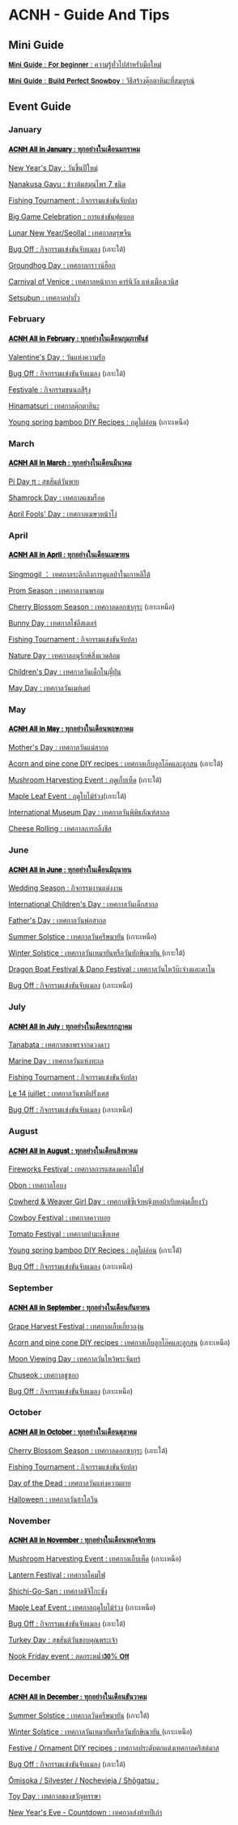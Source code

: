# ACNH - Guide And Tips

## Mini Guide
[𝗠𝗶𝗻𝗶 𝗚𝘂𝗶𝗱𝗲 : 𝗙𝗼𝗿 𝗯𝗲𝗴𝗶𝗻𝗻𝗲𝗿  : ความรู้ทั่วไปสำหรับมือใหม่](https://www.facebook.com/groups/AnixNewHorizonsTH/permalink/1769243633496534/)

[𝗠𝗶𝗻𝗶 𝗚𝘂𝗶𝗱𝗲 : 𝗕𝘂𝗶𝗹𝗱 𝗣𝗲𝗿𝗳𝗲𝗰𝘁 𝗦𝗻𝗼𝘄𝗯𝗼𝘆 : วิธีสร้างตุ๊กตาหิมะที่สมบูรณ์](https://www.facebook.com/groups/AnixNewHorizonsTH/permalink/1849190608835169)


## Event Guide
### January
#### [𝗔𝗖𝗡𝗛 𝗔𝗹𝗹 𝗶𝗻 𝗝𝗮𝗻𝘂𝗮𝗿𝘆 : **ทุกอย่างในเดือนมกราคม**](https://www.facebook.com/groups/AnixNewHorizonsTH/permalink/1645395729214659/)

[New Year's Day : วันขึ้นปีใหม่](https://www.facebook.com/groups/AnixNewHorizonsTH/permalink/1645395729214659/) 

[Nanakusa Gayu : ข้าวต้มสมุนไพร 7 ชนิด](https://www.facebook.com/groups/AnixNewHorizonsTH/permalink/1648941988860033/)

[Fishing Tournament : กิจกรรมแข่งขันจับปลา](https://www.facebook.com/groups/AnixNewHorizonsTH/permalink/1817207632033467/)

[Big Game Celebration : การแข่งขันฟุตบอล](https://www.facebook.com/groups/AnixNewHorizonsTH/permalink/1655577658196466/)

[Lunar New Year/Seollal : เทศกาลตรุษจีน](https://www.facebook.com/groups/AnixNewHorizonsTH/permalink/1659694164451482/)

[Bug Off : กิจกรรมแข่งขันจับแมลง](https://www.facebook.com/groups/AnixNewHorizonsTH/permalink/1837041996716697/) (เกาะใต้)

[Groundhog Day : เทศกาลกราวน์ฮ็อก](https://www.facebook.com/groups/AnixNewHorizonsTH/permalink/1645401155880783/)

[Carnival of Venice : เทศกาลหน้ากาก คาร์นิวัล แห่งเมืองเวนิส](https://www.facebook.com/groups/AnixNewHorizonsTH/permalink/1645401155880783/)

[Setsubun : เทศกาลปาถั่ว](https://www.facebook.com/groups/AnixNewHorizonsTH/permalink/1645401155880783/)

### February
#### [𝗔𝗖𝗡𝗛 𝗔𝗹𝗹 𝗶𝗻 𝗙𝗲𝗯𝗿𝘂𝗮𝗿𝘆 : **ทุกอย่างในเดือนกุมภาพันธ์**](https://www.facebook.com/groups/AnixNewHorizonsTH/permalink/1666500993770799/)

[Valentine's Day : วันแห่งความรัก](https://www.facebook.com/groups/AnixNewHorizonsTH/permalink/1666502710437294/)

[Bug Off : กิจกรรมแข่งขันจับแมลง](https://www.facebook.com/groups/AnixNewHorizonsTH/permalink/1837041996716697/) (เกาะใต้)

[Festivale : กิจกรรมขนนกสีรุ้ง](https://www.facebook.com/groups/AnixNewHorizonsTH/permalink/1666502710437294/)

[Hinamatsuri : เทศกาลตุ๊กตาฮินะ](https://www.facebook.com/groups/AnixNewHorizonsTH/permalink/1681021745652057/)	

[Young spring bamboo DIY Recipes : ฤดูไผ่อ่อน](https://www.facebook.com/groups/AnixNewHorizonsTH/permalink/1703316750089223/) (เกาะเหนือ)

### March
#### [𝗔𝗖𝗡𝗛 𝗔𝗹𝗹 𝗶𝗻 𝗠𝗮𝗿𝗰𝗵 : **ทุกอย่างในเดือนมีนาคม**](https://www.facebook.com/groups/AnixNewHorizonsTH/permalink/1686910071729891/)

[Pi Day π : สุขสันต์วันพาย](https://www.facebook.com/groups/AnixNewHorizonsTH/permalink/1686914178396147/)

[Shamrock Day : เทศกาลแชมร็อค](https://www.facebook.com/groups/AnixNewHorizonsTH/permalink/1691695994584632/)

[April Fools' Day : เทศกาลเมษาหน้าโง่](https://www.facebook.com/groups/AnixNewHorizonsTH/permalink/1700954253658806/)


### April
#### [𝗔𝗖𝗡𝗛 𝗔𝗹𝗹 𝗶𝗻 𝗔𝗽𝗿𝗶𝗹 : **ทุกอย่างในเดือนเมษายน**](https://www.facebook.com/groups/AnixNewHorizonsTH/permalink/1703314596756105/)

[Singmogil ： เทศกาลระลึกถึงการดูแลป่าในเกาหลีใต้](https://www.facebook.com/groups/AnixNewHorizonsTH/permalink/1703315356756029/)

[Prom Season : เทศกาลงานพรอม](https://www.facebook.com/groups/AnixNewHorizonsTH/permalink/1703315356756029/)

[Cherry Blossom Season : เทศกาลดอกซากุระ](https://www.facebook.com/groups/AnixNewHorizonsTH/permalink/1703316750089223/) (เกาะเหนือ)

[Bunny Day : เทศกาลไข่อีสเตอร์](https://www.facebook.com/groups/AnixNewHorizonsTH/permalink/1704293553324876/)

[Fishing Tournament : กิจกรรมแข่งขันจับปลา](https://www.facebook.com/groups/AnixNewHorizonsTH/permalink/1817207632033467/)

[Nature Day : เทศกาลอนุรักษ์สิ่งแวดล้อม](https://www.facebook.com/groups/AnixNewHorizonsTH/permalink/1703315356756029/)

[Children's Day : เทศกาลวันเด็กในญี่ปุ่น](https://www.facebook.com/groups/AnixNewHorizonsTH/permalink/1703315356756029/)

[May Day : เทศกาลวันเมย์เดย์](https://www.facebook.com/groups/AnixNewHorizonsTH/permalink/1719457968475101/)

### May
#### [𝗔𝗖𝗡𝗛 𝗔𝗹𝗹 𝗶𝗻 𝗠𝗮𝘆 : **ทุกอย่างในเดือนพฤษภาคม**](https://www.facebook.com/groups/AnixNewHorizonsTH/permalink/1721350574952507/)

[Mother's Day : เทศกาลวันแม่สากล](https://www.facebook.com/groups/AnixNewHorizonsTH/permalink/1721355721618659/)

[Acorn and pine cone DIY recipes : เทศกาลเก็บลูกโอ๊คและลูกสน](https://www.facebook.com/groups/AnixNewHorizonsTH/permalink/1721352534952311/) (เกาะใต้)

[Mushroom Harvesting Event : ฤดูเก็บเห็ด](https://www.facebook.com/groups/AnixNewHorizonsTH/permalink/1721352534952311/)	(เกาะใต้)

[Maple Leaf Event : ฤดูใบไม้ร่วง](https://www.facebook.com/groups/AnixNewHorizonsTH/permalink/1721352534952311/)(เกาะใต้)

[International Museum Day : เทศกาลวันพิพิธภัณฑ์สากล](https://www.facebook.com/groups/AnixNewHorizonsTH/permalink/1730691797351718/)

[Cheese Rolling : เทศกาลการกลิ้งชีส](https://www.facebook.com/groups/AnixNewHorizonsTH/permalink/1732792627141635/)

### June
#### [𝗔𝗖𝗡𝗛 𝗔𝗹𝗹 𝗶𝗻 𝗝𝘂𝗻𝗲 : **ทุกอย่างในเดือนมิถุนายน**](https://www.facebook.com/groups/AnixNewHorizonsTH/permalink/1738533369900894/)

[Wedding Season : กิจกรรมงานแต่งงาน](https://www.facebook.com/groups/AnixNewHorizonsTH/permalink/1739115736509324/)

[International Children's Day : เทศกาลวันเด็กสากล](https://www.facebook.com/groups/AnixNewHorizonsTH/permalink/1739184313169133/)

[Father's Day : เทศกาลวันพ่อสากล](https://www.facebook.com/groups/AnixNewHorizonsTH/permalink/1739184313169133/)

[Summer Solstice : เทศกาลวันครีษมายัน](https://www.facebook.com/groups/AnixNewHorizonsTH/permalink/1748025938951637/) (เกาะเหนือ)

[Winter Solstice : เทศกาลวันเหมายันหรือวันทักษิณายัน	](https://www.facebook.com/groups/AnixNewHorizonsTH/permalink/1748025938951637/) (เกาะใต้)

[Dragon Boat Festival & Dano Festival : เทศกาลวันไหว้บ๊ะจ่างและดาโน](https://www.facebook.com/groups/AnixNewHorizonsTH/permalink/1746776782409886/)

[Bug Off : กิจกรรมแข่งขันจับแมลง](https://www.facebook.com/groups/AnixNewHorizonsTH/permalink/1837041996716697/) (เกาะเหนือ)

### July
#### [𝗔𝗖𝗡𝗛 𝗔𝗹𝗹 𝗶𝗻 𝗝𝘂𝗹𝘆 : **ทุกอย่างในเดือนกรกฎาคม**](https://www.facebook.com/groups/AnixNewHorizonsTH/permalink/1757413258012905/)

[Tanabata : เทศกาลขอพรจากดวงดาว](https://www.facebook.com/groups/AnixNewHorizonsTH/permalink/1757418378012393/)

[Marine Day  : เทศกาลวันแห่งทะเล](https://www.facebook.com/groups/AnixNewHorizonsTH/permalink/1757414738012757/)

[Fishing Tournament : กิจกรรมแข่งขันจับปลา](https://www.facebook.com/groups/AnixNewHorizonsTH/permalink/1817207632033467/)

[Le 14 juillet : เทศกาลวันชาติฝรั่งเศส](https://www.facebook.com/groups/AnixNewHorizonsTH/permalink/1763276457426585/)

[Bug Off : กิจกรรมแข่งขันจับแมลง](https://www.facebook.com/groups/AnixNewHorizonsTH/permalink/1837041996716697/) (เกาะเหนือ)

### August
#### [𝗔𝗖𝗡𝗛 𝗔𝗹𝗹 𝗶𝗻 𝗔𝘂𝗴𝘂𝘀𝘁 : **ทุกอย่างในเดือนสิงหาคม**](https://www.facebook.com/groups/AnixNewHorizonsTH/permalink/1774368226317408/)

[Fireworks Festival : เทศกาลการแสดงดอกไม้ไฟ](https://www.facebook.com/groups/AnixNewHorizonsTH/permalink/1778176319269932/)

[Obon : เทศกาลโอบง](https://www.facebook.com/groups/AnixNewHorizonsTH/permalink/1774369146317316/)

[Cowherd & Weaver Girl Day : เทศกาลชีซีเจ้าหญิงทอผ้ากับหนุ่มเลี้ยงวัว](https://www.facebook.com/groups/AnixNewHorizonsTH/permalink/1782165482204349/)

[Cowboy Festival : เทศกาลคาวบอย](https://www.facebook.com/groups/AnixNewHorizonsTH/permalink/1766077313813166/)

[Tomato Festival : เทศกาลปามะเขือเทศ](https://www.facebook.com/groups/AnixNewHorizonsTH/permalink/1786076085146622/)

[Young spring bamboo DIY Recipes : ฤดูไผ่อ่อน](https://www.facebook.com/groups/AnixNewHorizonsTH/permalink/1703316750089223/) (เกาะใต้)

[Bug Off : กิจกรรมแข่งขันจับแมลง](https://www.facebook.com/groups/AnixNewHorizonsTH/permalink/1837041996716697/) (เกาะเหนือ)

### September
#### [𝗔𝗖𝗡𝗛 𝗔𝗹𝗹 𝗶𝗻 𝗦𝗲𝗽𝘁𝗲𝗺𝗯𝗲𝗿 : **ทุกอย่างในเดือนกันยายน**](https://www.facebook.com/groups/AnixNewHorizonsTH/permalink/1791913917896172/)

[Grape Harvest Festival : เทศกาลเก็บเกี่ยวองุ่น](https://www.facebook.com/groups/AnixNewHorizonsTH/permalink/1792196691201228/)

[Acorn and pine cone DIY recipes : เทศกาลเก็บลูกโอ๊คและลูกสน](https://www.facebook.com/groups/AnixNewHorizonsTH/permalink/1721352534952311/) (เกาะเหนือ)

[Moon Viewing Day : เทศกาลวันไหว้พระจันทร์](https://www.facebook.com/groups/AnixNewHorizonsTH/permalink/1803204133433817/)

[Chuseok : เทศกาลชูซอก](https://www.facebook.com/groups/AnixNewHorizonsTH/permalink/1803204133433817/)

[Bug Off : กิจกรรมแข่งขันจับแมลง](https://www.facebook.com/groups/AnixNewHorizonsTH/permalink/1837041996716697/) (เกาะเหนือ)

### October
#### [𝗔𝗖𝗡𝗛 𝗔𝗹𝗹 𝗶𝗻 𝗢𝗰𝘁𝗼𝗯𝗲𝗿 : **ทุกอย่างในเดือนตุลาคม**](https://www.facebook.com/groups/AnixNewHorizonsTH/permalink/1808969399523957/)

[Cherry Blossom Season : เทศกาลดอกซากุระ](https://www.facebook.com/groups/AnixNewHorizonsTH/permalink/1703316750089223/) (เกาะใต้)

[Fishing Tournament : กิจกรรมแข่งขันจับปลา](https://www.facebook.com/groups/AnixNewHorizonsTH/permalink/1817207632033467/)

[Day of the Dead : เทศกาลวันแห่งความตาย](https://www.facebook.com/groups/AnixNewHorizonsTH/permalink/1823822068038690/)

[Halloween : เทศกาลวันฮาโลวีน](https://www.facebook.com/groups/AnixNewHorizonsTH/permalink/1825562627864634/)

### November
#### [𝗔𝗖𝗡𝗛 𝗔𝗹𝗹 𝗶𝗻 𝗡𝗼𝘃𝗲𝗺𝗯𝗲𝗿 : **ทุกอย่างในเดือนพฤศจิกายน**](https://www.facebook.com/groups/AnixNewHorizonsTH/permalink/1808969399523957/)

[Mushroom Harvesting Event : เทศกาลเก็บเห็ด](https://www.facebook.com/groups/AnixNewHorizonsTH/permalink/1830049874082576/) (เกาะเหนือ)

[Lantern Festival : เทศกาลโคมไฟ](https://www.facebook.com/groups/AnixNewHorizonsTH/permalink/1830050750749155/)

[Shichi-Go-San : เทศกาลชิจิโกะซัง](https://www.facebook.com/groups/AnixNewHorizonsTH/permalink/1833109533776610/)

[Maple Leaf Event : เทศกาลฤดูใบไม้ร่วง](https://www.facebook.com/groups/AnixNewHorizonsTH/permalink/1721352534952311/) (เกาะเหนือ)

[Bug Off : กิจกรรมแข่งขันจับแมลง](https://www.facebook.com/groups/AnixNewHorizonsTH/permalink/1837041996716697/) (เกาะใต้)

[Turkey Day : สุขสันต์วันขอบคุณพระเจ้า](https://www.facebook.com/groups/AnixNewHorizonsTH/permalink/1839556186465278/)

[Nook Friday event : ลดกระหน่ำ𝟯𝟬% 𝗢𝗳𝗳](https://www.facebook.com/groups/AnixNewHorizonsTH/permalink/1840414269712803/)

### December
#### [𝗔𝗖𝗡𝗛 𝗔𝗹𝗹 𝗶𝗻 𝗗𝗲𝗰𝗲𝗺𝗯𝗲𝗿 : **ทุกอย่างในเดือนธันวาคม**](https://www.facebook.com/groups/AnixNewHorizonsTH/permalink/1847092022378361/)

[Summer Solstice : เทศกาลวันครีษมายัน](https://www.facebook.com/groups/AnixNewHorizonsTH/permalink/1748025938951637/) (เกาะใต้)

[Winter Solstice : เทศกาลวันเหมายันหรือวันทักษิณายัน	](https://www.facebook.com/groups/AnixNewHorizonsTH/permalink/1748025938951637/) (เกาะเหนือ)

[Festive / Ornament DIY recipes : เทศกาลประดับตกแต่งเทศกาลคริสต์มาส](https://www.facebook.com/groups/AnixNewHorizonsTH/permalink/1632128193874746/)

[Bug Off : กิจกรรมแข่งขันจับแมลง](https://www.facebook.com/groups/AnixNewHorizonsTH/permalink/1837041996716697/) (เกาะใต้)

[Ōmisoka / Silvester / Nochevieja / Shōgatsu : ](https://www.facebook.com/groups/AnixNewHorizonsTH/permalink/1847092059045024/)

[Toy Day : เทศกาลของขวัญหรรษา](https://www.facebook.com/groups/AnixNewHorizonsTH/permalink/1639489696471929/)

[New Year's Eve - Countdown : เทศกาลส่งท้ายปีเก่า](https://www.facebook.com/groups/AnixNewHorizonsTH/permalink/1644613062626259/)
